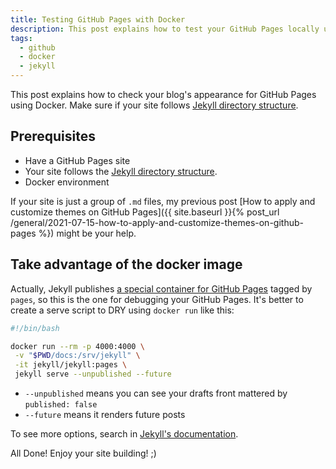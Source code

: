 ```yaml
---
title: Testing GitHub Pages with Docker
description: This post explains how to test your GitHub Pages locally using docker.
tags:
  - github
  - docker
  - jekyll
---
```


This post explains how to check your blog's appearance for GitHub Pages using Docker.
Make sure if your site follows [Jekyll directory structure](https://jekyllrb.com/docs/structure/).

## Prerequisites

 - Have a GitHub Pages site
 - Your site follows the [Jekyll directory structure](https://jekyllrb.com/docs/structure/).
 - Docker environment

If your site is just a group of `.md` files, my previous post [How to apply and customize themes on GitHub Pages]({{ site.baseurl }}{% post_url /general/2021-07-15-how-to-apply-and-customize-themes-on-github-pages %}) might be your help.

## Take advantage of the docker image
Actually, Jekyll publishes [a special container for GitHub Pages](https://hub.docker.com/r/jekyll/jekyll/tags?page=1&ordering=last_updated&name=pages) tagged by `pages`, so this is the one for debugging your GitHub Pages.
It's better to create a serve script to DRY using `docker run` like this:

 ```bash
 #!/bin/bash

 docker run --rm -p 4000:4000 \
  -v "$PWD/docs:/srv/jekyll" \
  -it jekyll/jekyll:pages \
  jekyll serve --unpublished --future
```

 - `--unpublished` means you can see your drafts front mattered by `published: false`
 - `--future` means it renders future posts

To see more options, search in [Jekyll's documentation](https://jekyllrb.com/docs/configuration/options/#build-command-options).

All Done! Enjoy your site building! ;)
